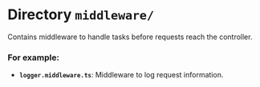# Directory `middleware/`

Contains middleware to handle tasks before requests reach the controller.

### For example:

- **`logger.middleware.ts`**: Middleware to log request information.
